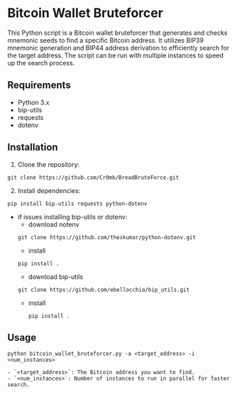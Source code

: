 # Bitcoin Wallet Bruteforcer

This Python script is a Bitcoin wallet bruteforcer that generates and checks mnemonic seeds to find a specific Bitcoin address. It utilizes BIP39 mnemonic generation and BIP44 address derivation to efficiently search for the target address. The script can be run with multiple instances to speed up the search process.

## Requirements

- Python 3.x
- bip-utils
- requests
- dotenv

## Installation

1. Clone the repository:
```
git clone https://github.com/Cr0mb/BreadBruteForce.git
```
2. Install dependencies:
```
pip install bip-utils requests python-dotenv
```
- if issues installing bip-utils or dotenv:
   - download notenv
    ```
    git clone https://github.com/theskumar/python-dotenv.git
    ```
   - install
    ```
    pip install .
    ```
   - download bip-utils
    ```
    git clone https://github.com/ebellocchia/bip_utils.git
    ```
  - install
    ```
    pip install .
    ```
## Usage
```
python bitcoin_wallet_bruteforcer.py -a <target_address> -i <num_instances>

- `<target_address>`: The Bitcoin address you want to find.
- `<num_instances>`: Number of instances to run in parallel for faster search.
```
